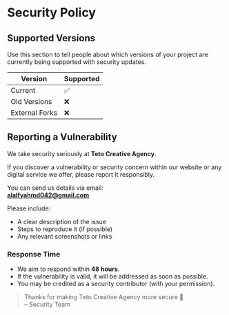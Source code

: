 # Security Policy

## Supported Versions

Use this section to tell people about which versions of your project are
currently being supported with security updates.

| Version       | Supported          |
| ------------- | ------------------ |
| Current       | :white_check_mark: |
| Old Versions  | :x:                |
| External Forks| :x:                |

## Reporting a Vulnerability

We take security seriously at **Teto Creative Agency**.

If you discover a vulnerability or security concern within our website or any digital service we offer, please report it responsibly.

You can send us details via email:  
 **alalfyahmd042@gmail.com**

Please include:
- A clear description of the issue
- Steps to reproduce it (if possible)
- Any relevant screenshots or links

### Response Time
- We aim to respond within **48 hours**.
- If the vulnerability is valid, it will be addressed as soon as possible.
- You may be credited as a security contributor (with your permission).

> Thanks for making Teto Creative Agency more secure 💜  
> – Security Team
